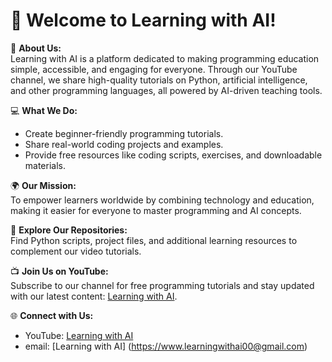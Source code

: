 # 👋 Welcome to Learning with AI!

🎥 **About Us:**  
Learning with AI is a platform dedicated to making programming education simple, accessible, and engaging for everyone. Through our YouTube channel, we share high-quality tutorials on Python, artificial intelligence, and other programming languages, all powered by AI-driven teaching tools.

💻 **What We Do:**  
- Create beginner-friendly programming tutorials.  
- Share real-world coding projects and examples.  
- Provide free resources like coding scripts, exercises, and downloadable materials.  

🌍 **Our Mission:**  
To empower learners worldwide by combining technology and education, making it easier for everyone to master programming and AI concepts.

📂 **Explore Our Repositories:**  
Find Python scripts, project files, and additional learning resources to complement our video tutorials.

📺 **Join Us on YouTube:**  
Subscribe to our channel for free programming tutorials and stay updated with our latest content: [Learning with AI](https://youtube.com/@learningwithai-k).

🌐 **Connect with Us:**  
- YouTube: [Learning with AI](https://youtube.com/@learningwithai-k)
- email: [Learning with AI] (https://www.learningwithai00@gmail.com)

